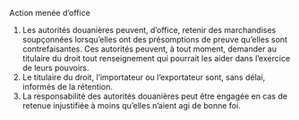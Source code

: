 Action menée d’office
1) Les autorités douanières peuvent, d’office, retenir des marchandises soupçonnées
lorsqu’elles ont des présomptions de preuve qu’elles sont contrefaisantes. Ces
autorités peuvent, à tout moment, demander au titulaire du droit tout
renseignement qui pourrait les aider dans l’exercice de leurs pouvoirs.
2) Le titulaire du droit, l’importateur ou l’exportateur sont, sans délai, informés de la
rétention.
3) La responsabilité des autorités douanières peut être engagée en cas de retenue
injustifiée à moins qu’elles n’aient agi de bonne foi.